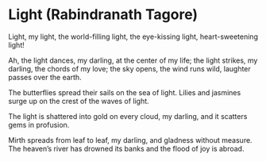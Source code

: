# Light  (Rabindranath Tagore)

Light, my light, the world-filling light,
the eye-kissing light,
heart-sweetening light!

Ah, the light dances, my darling, at the center of my life;
the light strikes, my darling, the chords of my love;
the sky opens, the wind runs wild, laughter passes over the earth.

The butterflies spread their sails on the sea of light.
Lilies and jasmines surge up on the crest of the waves of light.

The light is shattered into gold on every cloud, my darling,
and it scatters gems in profusion.

Mirth spreads from leaf to leaf, my darling,
and gladness without measure.
The heaven’s river has drowned its banks
and the flood of joy is abroad. 
